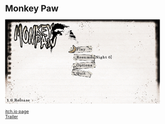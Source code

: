 # Monkey Paw
![](https://github.com/AxelRK32/Portfolio/blob/main/MonkeyPaw/Images/fyVF887n.png)

[itch.io page](https://yrgo-game-creator.itch.io/monkey-paw)  
[Trailer](https://www.youtube.com/watch?v=RkNo9P-4Dn4)

